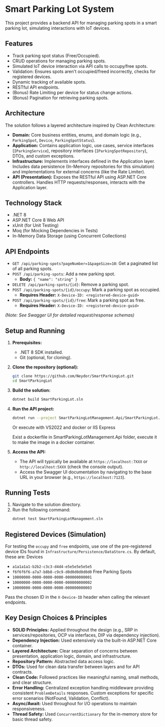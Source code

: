 # Smart Parking Lot System

This project provides a backend API for managing parking spots in a smart parking lot, simulating interactions with IoT devices.

## Features

* Track parking spot status (Free/Occupied).
* CRUD operations for managing parking spots.
* Simulated IoT device interaction via API calls to occupy/free spots.
* Validation: Ensures spots aren't occupied/freed incorrectly, checks for registered devices.
* Dynamic tracking of available spots.
* RESTful API endpoints.
* (Bonus) Rate Limiting per device for status change actions.
* (Bonus) Pagination for retrieving parking spots.

## Architecture

The solution follows a layered architecture inspired by Clean Architecture:

* **Domain:** Core business entities, enums, and domain logic (e.g., `ParkingSpot`, `Device`, `ParkingSpotStatus`).
* **Application:** Contains application logic, use cases, service interfaces (`IParkingService`), repository interfaces (`IParkingSpotRepository`), DTOs, and custom exceptions.
* **Infrastructure:** Implements interfaces defined in the Application layer. Includes data persistence (In-Memory repositories for this simulation) and implementations for external concerns (like the Rate Limiter).
* **API (Presentation):** Exposes the RESTful API using ASP.NET Core controllers. Handles HTTP requests/responses, interacts with the Application layer.

## Technology Stack

* .NET 8
* ASP.NET Core 8 Web API
* xUnit (for Unit Testing)
* Moq (for Mocking Dependencies in Tests)
* In-Memory Data Storage (using Concurrent Collections)

## API Endpoints

* `GET /api/parking-spots?pageNumber=1&pageSize=10`: Get a paginated list of all parking spots.
* `POST /api/parking-spots`: Add a new parking spot.
  * **Body:** `{ "name": "string" }`
* `DELETE /api/parking-spots/{id}`: Remove a parking spot.
* `POST /api/parking-spots/{id}/occupy`: Mark a parking spot as occupied.
  * **Requires Header:** `X-Device-ID: <registered-device-guid>`
* `POST /api/parking-spots/{id}/free`: Mark a parking spot as free.
  * **Requires Header:** `X-Device-ID: <registered-device-guid>`

*(Note: See Swagger UI for detailed request/response schemas)*

## Setup and Running

1. **Prerequisites:**
   * .NET 8 SDK installed.
   * Git (optional, for cloning).
2. **Clone the repository (optional):**
   
    ```bash
    git clone https://github.com/Neydor/SmartParkingLot.git
    cd SmartParkingLot
    ```
3.  **Build the solution:**
    ```bash
    dotnet build SmartParkingLot.sln
    ```
4.  **Run the API project:**
    ```bash
    dotnet run --project SmartParkingLotManagement.Api/SmartParkingLot.Api.csproj
    ```
	Or execute with VS2022 and docker or IIS Express
	
	Exist a dockerfile in SmartParkingLotManagement.Api folder, execute it to make the image in a docker container.
	
5.  **Access the API:**
    *   The API will typically be available at `https://localhost:7XXX` or `http://localhost:5XXX` (check the console output).
    *   Access the Swagger UI documentation by navigating to the base URL in your browser (e.g., `https://localhost:7123`).

## Running Tests

1.  Navigate to the solution directory.
2.  Run the following command:
    ```bash
    dotnet test SmartParkingLotManagement.sln
    ```

## Registered Devices (Simulation)

For testing the `occupy` and `free` endpoints, use one of the pre-registered device IDs found in `Infrastructure/Persistence/DataStore.cs`. By default, these are:
Devices
*   `a1a1a1a1-b2b2-c3c3-d4d4-e5e5e5e5e5e5`
*   `f6f6f6f6-a7a7-b8b8-c9c9-d0d0d0d0d0d0`
Free Parking Spots
*   `10000000-0000-0000-0000-000000000001`
*   `10000000-0000-0000-0000-000000000002`
*   `10000000-0000-0000-0000-000000000003`

Pass the chosen ID in the `X-Device-ID` header when calling the relevant endpoints.

## Key Design Choices & Principles

*   **SOLID Principles:** Applied throughout the design (e.g., SRP in services/repositories, OCP via interfaces, DIP via dependency injection).
*   **Dependency Injection:** Used extensively via the built-in ASP.NET Core container.
*   **Layered Architecture:** Clear separation of concerns between presentation, application logic, domain, and infrastructure.
*   **Repository Pattern:** Abstracted data access logic.
*   **DTOs:** Used for clean data transfer between layers and for API contracts.
*   **Clean Code:** Followed practices like meaningful naming, small methods, and clear structure.
*   **Error Handling:** Centralized exception handling middleware providing consistent `ProblemDetails` responses. Custom exceptions for specific error scenarios (NotFound, Validation, Conflict).
*   **Async/Await:** Used throughout for I/O operations to maintain responsiveness.
*   **Thread Safety:** Used `ConcurrentDictionary` for the in-memory store for basic thread safety.

